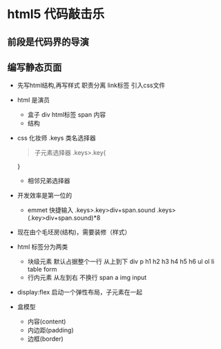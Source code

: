 # html5 代码敲击乐

## 前段是代码界的导演


## 编写静态页面
- 先写html结构,再写样式
  职责分离
  link标签 引入css文件

- html 是演员
  - 盒子
    div
    html标签
    span 内容
  - 结构

- css 化妆师
  .keys 类名选择器
  > 子元素选择器
  .keys>.key{

  }
  + 相邻兄弟选择器

- 开发效率是第一位的
  - emmet 快捷输入
  .keys>.key>div+span.sound
  .keys>(.key>div+span.sound)*8

- 现在由个毛坯房(结构)，需要装修（样式）


- html 标签分为两类
   - 块级元素 默认占据整个一行  从上到下   div p h1 h2 h3 h4 h5 h6 ul ol li table form
   - 行内元素   从左到右  不换行  span a img input

- display:flex
 启动一个弹性布局，子元素在一起

- 盒模型
  - 内容(content)
  - 内边距(padding)
  - 边框(border)